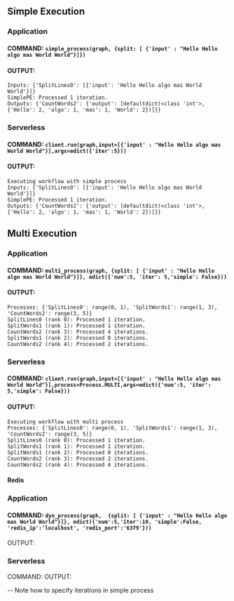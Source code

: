 ## Simple Execution
### Application
#### COMMAND: ```simple_process(graph, {split: [ {'input' : "Hello Hello algo mas World World"}]})```
#### OUTPUT:
```
Inputs: {'SplitLines0': [{'input': 'Hello Hello algo mas World World'}]}
SimplePE: Processed 1 iteration.
Outputs: {'CountWords2': {'output': [defaultdict(<class 'int'>, {'Hello': 2, 'algo': 1, 'mas': 1, 'World': 2})]}}
```

### Serverless
#### COMMAND: ```client.run(graph,input=[{'input' : "Hello Hello algo mas World World"}],args=edict({'iter':5}))```
#### OUTPUT:
```
Executing workflow with simple process
Inputs: {'SplitLines0': [{'input': 'Hello Hello algo mas World World'}]}
SimplePE: Processed 1 iteration.
Outputs: {'CountWords2': {'output': [defaultdict(<class 'int'>, {'Hello': 2, 'algo': 1, 'mas': 1, 'World': 2})]}}
```
## Multi Execution
### Application
#### COMMAND: ```multi_process(graph, {split: [ {'input' : "Hello Hello algo mas World World"}]}, edict({'num':5, 'iter': 5,'simple': False}))```
#### OUTPUT:
```
Processes: {'SplitLines0': range(0, 1), 'SplitWords1': range(1, 3), 'CountWords2': range(3, 5)}
SplitLines0 (rank 0): Processed 1 iteration.
SplitWords1 (rank 1): Processed 1 iteration.
CountWords2 (rank 3): Processed 4 iterations.
SplitWords1 (rank 2): Processed 0 iterations.
CountWords2 (rank 4): Processed 2 iterations.
```
### Serverless 
#### COMMAND: ```client.run(graph,input=[{'input' : "Hello Hello algo mas World World"}],process=Process.MULTI,args=edict({'num':5, 'iter': 5,'simple': False}))```
#### OUTPUT:
```
Executing workflow with multi process
Processes: {'SplitLines0': range(0, 1), 'SplitWords1': range(1, 3), 'CountWords2': range(3, 5)}
SplitLines0 (rank 0): Processed 1 iteration.
SplitWords1 (rank 1): Processed 1 iteration.
SplitWords1 (rank 2): Processed 0 iterations.
CountWords2 (rank 3): Processed 2 iterations.
CountWords2 (rank 4): Processed 4 iterations.
```

#### Redis
### Application 
#### COMMAND: ```dyn_process(graph,  {split: [ {'input' : "Hello Hello algo mas World World"}]}, edict({'num':5,'iter':10, 'simple':False, 'redis_ip':'localhost', 'redis_port':'6379'}))```
OUTPUT:

### Serverless
COMMAND:
OUTPUT:


-- Note how to specify iterations in simple process 
